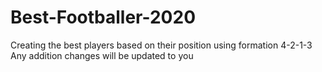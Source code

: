 # Best-Footballer-2020
Creating the best players based on their position using formation 4-2-1-3
Any addition changes will be updated to you
